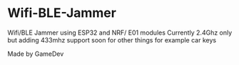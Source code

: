 # Wifi-BLE-Jammer

Wifi/BLE Jammer using ESP32 and NRF/ E01 modules 
Currently 2.4Ghz only but adding 433mhz support soon for other things for example car keys

Made by GameDev
